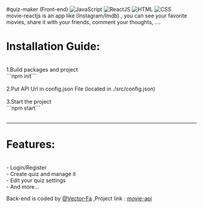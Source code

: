 #quiz-maker (Front-end)
![JavaScript](https://img.shields.io/badge/JavaScript-323330?style=for-the-badge&logo=javascript&logoColor=F7DF1E)
![ReactJS](https://img.shields.io/badge/React-20232A?style=for-the-badge&logo=react&logoColor=61DAFB)
![HTML](https://img.shields.io/badge/HTML5-E34F26?style=for-the-badge&logo=html5&logoColor=white)
![CSS](https://img.shields.io/badge/CSS3-1572B6?style=for-the-badge&logo=css3&logoColor=white) <br/>
movie-reactjs is an app like (Instagram/Imdb) , you can see your favorite movies, share it with your friends, comment your thoughts, .... 

<h1>Installation Guide: </h1>  <br/>
1.Build packages and project<br/>
```npm init``` <br/> <br/>
2.Put API Url in config.json File (located in ./src/config.json)  <br/> <br/>
3.Start the project<br/>
```npm start```<br/> <br/>

<hr/>

<h1>Features:</h1> <br/>
- Login/Register <br/>
- Create quiz and manage it <br/>
- Edit your quiz settings <br/>
- And more...


Back-end is coded by [@Vector-Fa](https://www.github.com/Vector-Fa) ,Project link : [movie-api](https://github.com/Vector-Fa/quiz-maker)

